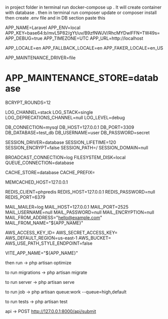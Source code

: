 in project folder in terminal run docker-compose up .
It will create container with database .
then in terminal run composer update or composer install
then create .env file and in DB section paste this

APP_NAME=Laravel
APP_ENV=local
APP_KEY=base64:b/mvL5P82/gYt/uv/B9zfNWJV/RhcMYDwlFFN+TW49s=
APP_DEBUG=true
APP_TIMEZONE=UTC
APP_URL=http://localhost

APP_LOCALE=en
APP_FALLBACK_LOCALE=en
APP_FAKER_LOCALE=en_US

APP_MAINTENANCE_DRIVER=file
# APP_MAINTENANCE_STORE=database

BCRYPT_ROUNDS=12

LOG_CHANNEL=stack
LOG_STACK=single
LOG_DEPRECATIONS_CHANNEL=null
LOG_LEVEL=debug

DB_CONNECTION=mysql
DB_HOST=127.0.0.1
DB_PORT=3309
DB_DATABASE=test_db
DB_USERNAME=user
DB_PASSWORD=secret

SESSION_DRIVER=database
SESSION_LIFETIME=120
SESSION_ENCRYPT=false
SESSION_PATH=/
SESSION_DOMAIN=null

BROADCAST_CONNECTION=log
FILESYSTEM_DISK=local
QUEUE_CONNECTION=database

CACHE_STORE=database
CACHE_PREFIX=

MEMCACHED_HOST=127.0.0.1

REDIS_CLIENT=phpredis
REDIS_HOST=127.0.0.1
REDIS_PASSWORD=null
REDIS_PORT=6379

MAIL_MAILER=log
MAIL_HOST=127.0.0.1
MAIL_PORT=2525
MAIL_USERNAME=null
MAIL_PASSWORD=null
MAIL_ENCRYPTION=null
MAIL_FROM_ADDRESS="hello@example.com"
MAIL_FROM_NAME="${APP_NAME}"

AWS_ACCESS_KEY_ID=
AWS_SECRET_ACCESS_KEY=
AWS_DEFAULT_REGION=us-east-1
AWS_BUCKET=
AWS_USE_PATH_STYLE_ENDPOINT=false

VITE_APP_NAME="${APP_NAME}"


then run -> php artisan optimize

to run migrations -> php artisan migrate

to run server -> php artisan serve

to run job -> php artisan queue:work --queue=high,default

to run tests -> php artisan test

api -> POST http://127.0.0.1:8000/api/submit
